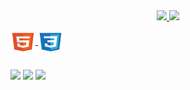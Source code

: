 
<div align="center">
  <a href="https://github.com/KsomLacerda">
  <img height="180em" src="https://github-readme-stats.vercel.app/api?username=KsomLacerda&show_icons=true&theme=codeSTACKr&include_all_commits=true&count_private=true"/>
  <img height="180em" src="https://github-readme-stats.vercel.app/api/top-langs/?username=KsomLacerda&layout=compact&langs_count=7&theme=codeSTACKr"/>
</div>
  
 <div style="display: inline_block"><br>
   <img align="center" alt="Ksom-HTML" height="30" width="40" src="https://raw.githubusercontent.com/devicons/devicon/master/icons/html5/html5-original.svg">
  <img align="center" alt="Ksom-CSS" height="30" width="40" src="https://raw.githubusercontent.com/devicons/devicon/master/icons/css3/css3-original.svg">
   
   
 </div>  
  
  ##
  
  <div>
     <a href = "mailto:klebersonlacerda.96@gmail.com"><img src="https://img.shields.io/badge/-Gmail-%23333?style=for-the-badge&logo=gmail&logoColor=white" target="_blank"></a>
    <a href="https://instagram.com/_yksom" target="_blank"><img src="https://img.shields.io/badge/-Instagram-%23E4405F?style=for-the-badge&logo=instagram&logoColor=white" target="_blank"></a>
    <a href="https://www.linkedin.com/in/kleberson-lacerda-1777331a0/" target="_blank"><img src="https://img.shields.io/badge/-LinkedIn-%230077B5?style=for-the-badge&logo=linkedin&logoColor=white" target="_blank"></a>
  </div>
